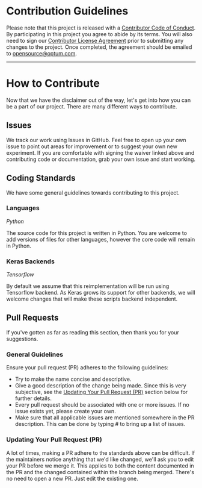 # Contribution Guidelines

Please note that this project is released with a
[Contributor Code of Conduct](docs/CODE-OF-CONDUCT.md). By participating in this
project you agree to abide by its terms.  You will also need to sign our
[Contributor License Agreement](docs/RETAIN%20Keras%20Individual%20Contributor%20License%20Agreement%20-%20February%202018.pdf) prior to
submitting any changes to the project. Once completed, the agreement should be
emailed to [opensource@optum.com][email].

---

# How to Contribute

Now that we have the disclaimer out of the way, let's get into how you can be a
part of our project. There are many different ways to contribute.

## Issues

We track our work using Issues in GitHub. Feel free to open up your own issue
to point out areas for improvement or to suggest your own new experiment. If you
are comfortable with signing the waiver linked above and contributing code or
documentation, grab your own issue and start working.

## Coding Standards

We have some general guidelines towards contributing to this project.

### Languages

*Python*

The source code for this project is written in Python. You are welcome to add versions of files for other languages, however the core code will remain in Python.

### Keras Backends

*Tensorflow*

By default we assume that this reimplementation will be run using Tensorflow backend. As Keras grows its support for other backends, we will welcome changes that will make these scripts backend independent.  

## Pull Requests

If you've gotten as far as reading this section, then thank you for your
suggestions.

### General Guidelines

Ensure your pull request (PR) adheres to the following guidelines:

* Try to make the name concise and descriptive.
* Give a good description of the change being made.  Since this is very
subjective, see the [Updating Your Pull Request (PR)](#updating-your-pull-request-pr)
section below for further details.
* Every pull request should be associated with one or more issues.  If no issue
exists yet, please create your own.
* Make sure that all applicable issues are mentioned somewhere in the PR description.  This
can be done by typing # to bring up a list of issues.

### Updating Your Pull Request (PR)

A lot of times, making a PR adhere to the standards above can be difficult.
If the maintainers notice anything that we'd like changed, we'll ask you to
edit your PR before we merge it. This applies to both the content documented
in the PR and the changed contained within the branch being merged.  There's no
need to open a new PR. Just edit the existing one.

[email]: mailto:opensource@optum.com
